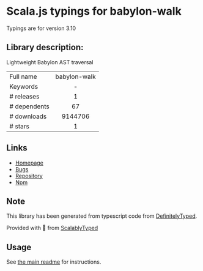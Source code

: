
# Scala.js typings for babylon-walk

Typings are for version 3.10

## Library description:
Lightweight Babylon AST traversal

|                    |                 |
| ------------------ | :-------------: |
| Full name          | babylon-walk |
| Keywords           | - |
| # releases         | 1 |
| # dependents       | 67 |
| # downloads        | 9144706 |
| # stars            | 1 |

## Links
- [Homepage](https://github.com/pugjs/babylon-walk#readme)
- [Bugs](https://github.com/pugjs/babylon-walk/issues)
- [Repository](https://github.com/pugjs/babylon-walk)
- [Npm](https://www.npmjs.com/package/babylon-walk)
    


## Note
This library has been generated from typescript code from [DefinitelyTyped](https://definitelytyped.org).

Provided with :purple_heart: from [ScalablyTyped](https://github.com/oyvindberg/ScalablyTyped)

## Usage
See [the main readme](../../readme.md) for instructions.


